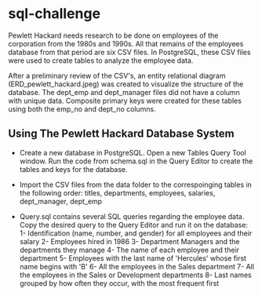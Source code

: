 # sql-challenge

Pewlett Hackard needs research to be done on employees of the corporation from the 1980s and 1990s. All that remains of the employees database from that period are six CSV files. In PostgreSQL, these CSV files were used to create tables to analyze the employee data.

After a preliminary review of the CSV's, an entity relational diagram (ERD_pewlett_hackard.jpeg) was created to visualize the structure of the database. The dept_emp and dept_manager files did not have a column with unique data. Composite primary keys were created for these tables using both the emp_no and dept_no columns.

## Using The Pewlett Hackard Database System

* Create a new database in PostgreSQL. Open a new Tables Query Tool window. Run the code from schema.sql in the Query Editor to create the tables and keys for the database.

* Import the CSV files from the data folder to the correspoinging tables in the following order: titles, departments, employees, salaries, dept_manager, dept_emp

* Query.sql contains several SQL queries regarding the employee data. Copy the desired query to the Query Editor and run it on the database:
    1- Identification (name, number, and gender) for all employees and their salary
    2- Employees hired in 1986
    3- Department Managers and the departments they manage
    4- The name of each employee and their department
    5- Employees with the last name of 'Hercules' whose first name begins with 'B'
    6- All the employees in the Sales department
    7- All the employees in the Sales or Development departments
    8- Last names grouped by how often they occur, with the most frequent first
